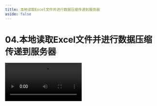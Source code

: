 ```yaml
---
title: 本地读取Excel文件并进行数据压缩传递到服务器
aside: false
---
```


# 04.本地读取Excel文件并进行数据压缩传递到服务器

<video autoplay src="http://qn.chinavanes.com/interview/web-worker-interview/04.本地读取Excel文件并进行数据压缩传递到服务器.mp4" controls controlsList="nodownload" width="50%"/>

